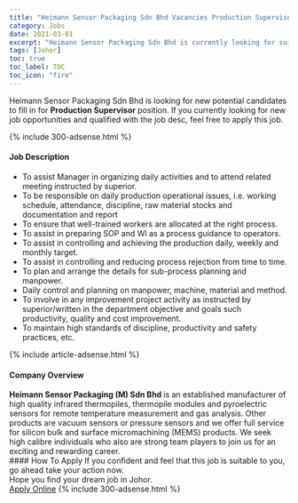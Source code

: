 ```yaml
---
title: "Heimann Sensor Packaging Sdn Bhd Vacancies Production Supervisor" 
category: Jobs 
date: 2021-03-01 
excerpt: "Heimann Sensor Packaging Sdn Bhd is currently looking for suitable person to fill in the Production Supervisor which based in Johor" 
tags: [Johor] 
toc: true 
toc_label: TOC 
toc_icon: "fire" 
--- 
```


<p>Heimann Sensor Packaging Sdn Bhd is looking for new potential candidates to fill in for <b>Production Supervisor</b> position. If you currently looking for new job opportunities and qualified with the job desc, feel free to apply this job.
</p>{% include 300-adsense.html %} 
<div><div><h4>Job Description</h4></div><div><div><span><div><ul><li>To assist Manager in organizing daily activities and to attend related meeting instructed by superior.</li><li>To be responsible on daily production operational issues, i.e. working schedule, attendance, discipline, raw material stocks and documentation and report</li><li>To ensure that well-trained workers are allocated at the right process.</li><li>To assist in preparing SOP and WI as a process guidance to operators.</li><li>To assist in controlling and achieving the production daily, weekly and monthly target.</li><li>To assist in controlling and reducing process rejection from time to time.</li><li>To plan and arrange the details for sub-process planning and manpower.</li><li>Daily control and planning on manpower, machine, material and method.</li><li>To involve in any improvement project activity as instructed by superior/written in the department objective and goals such productivity, quality and cost improvement.</li><li>To maintain high standards of discipline, productivity and safety practices, etc.</li></ul></div></span></div></div></div> 
{% include article-adsense.html %} 
<div><div><h4>Company Overview</h4></div><div><div><span><div><div>
<div><strong>Heimann Sensor Packaging (M) Sdn Bhd </strong>is an established manufacturer of high quality infrared thermopiles, thermopile modules and pyroelectric sensors for remote temperature measurement and gas analysis. Other products are vacuum sensors or pressure sensors and we offer full service for silicon bulk and surface micromachining (MEMS) products. We seek high calibre individuals who also are strong team players to join us for an exciting and rewarding career.</div>
</div></div></span></div></div></div> 
#### How To Apply 
If you confident and feel that this job is suitable to you, go ahead take your action now. <br/> 
Hope you find your dream job in Johor. <br/> 
<a href="https://www.jobstreet.com.my/en/job/production-supervisor-4493990?jobId=jobstreet-my-job-4493990&" class="btn btn--info" target="_blank" rel="nofollow noopenner">Apply Online</a> 
{% include 300-adsense.html %} 